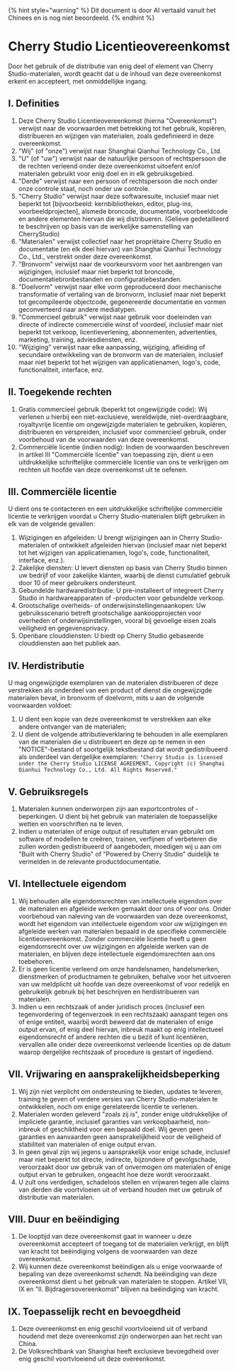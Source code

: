 
{% hint style="warning" %}
Dit document is door AI vertaald vanuit het Chinees en is nog niet beoordeeld.
{% endhint %}

# Cherry Studio Licentieovereenkomst

Door het gebruik of de distributie van enig deel of element van Cherry Studio-materialen, wordt geacht dat u de inhoud van deze overeenkomst erkent en accepteert, met onmiddellijke ingang.

## I. Definities

1. Deze Cherry Studio Licentieovereenkomst (hierna "Overeenkomst") verwijst naar de voorwaarden met betrekking tot het gebruik, kopiëren, distribueren en wijzigen van materialen, zoals gedefinieerd in deze overeenkomst.
2. "Wij" (of "onze") verwijst naar Shanghai Qianhui Technology Co., Ltd.
3. "U" (of "uw") verwijst naar de natuurlijke persoon of rechtspersoon die de rechten verleend onder deze overeenkomst uitoefent en/of materialen gebruikt voor enig doel en in elk gebruiksgebied.
4. "Derde" verwijst naar een persoon of rechtspersoon die noch onder onze controle staat, noch onder uw controle.
5. "Cherry Studio" verwijst naar deze softwaresuite, inclusief maar niet beperkt tot [bijvoorbeeld: kernbibliotheken, editor, plug-ins, voorbeeldprojecten], alsmede broncode, documentatie, voorbeeldcode en andere elementen hiervan die wij distribueren. (Gelieve gedetailleerd te beschrijven op basis van de werkelijke samenstelling van CherryStudio)
6. "Materialen" verwijst collectief naar het propriëtaire Cherry Studio en documentatie (en elk deel hiervan) van Shanghai Qianhui Technology Co., Ltd., verstrekt onder deze overeenkomst.
7. "Bronvorm" verwijst naar de voorkeursvorm voor het aanbrengen van wijzigingen, inclusief maar niet beperkt tot broncode, documentatiebronbestanden en configuratiebestanden.
8. "Doelvorm" verwijst naar elke vorm geproduceerd door mechanische transformatie of vertaling van de bronvorm, inclusief maar niet beperkt tot gecompileerde objectcode, gegenereerde documentatie en vormen geconverteerd naar andere mediatypen.
9. "Commercieel gebruik" verwijst naar gebruik voor doeleinden van directe of indirecte commerciële winst of voordeel, inclusief maar niet beperkt tot verkoop, licentieverlening, abonnementen, advertenties, marketing, training, adviesdiensten, enz.
10. "Wijziging" verwijst naar elke aanpassing, wijziging, afleiding of secundaire ontwikkeling van de bronvorm van de materialen, inclusief maar niet beperkt tot het wijzigen van applicatienamen, logo's, code, functionaliteit, interface, enz.

## II. Toegekende rechten

1. Gratis commercieel gebruik (beperkt tot ongewijzigde code): Wij verlenen u hierbij een niet-exclusieve, wereldwijde, niet-overdraagbare, royaltyvrije licentie om ongewijzigde materialen te gebruiken, kopiëren, distribueren en verspreiden, inclusief voor commercieel gebruik, onder voorbehoud van de voorwaarden van deze overeenkomst.
2. Commerciële licentie (indien nodig): Indien de voorwaarden beschreven in artikel III "Commerciële licentie" van toepassing zijn, dient u een uitdrukkelijke schriftelijke commerciële licentie van ons te verkrijgen om rechten uit hoofde van deze overeenkomst uit te oefenen.

## III. Commerciële licentie

U dient ons te contacteren en een uitdrukkelijke schriftelijke commerciële licentie te verkrijgen voordat u Cherry Studio-materialen blijft gebruiken in elk van de volgende gevallen:

1. Wijzigingen en afgeleiden: U brengt wijzigingen aan in Cherry Studio-materialen of ontwikkelt afgeleiden hiervan (inclusief maar niet beperkt tot het wijzigen van applicatienamen, logo's, code, functionaliteit, interface, enz.).
2. Zakelijke diensten: U levert diensten op basis van Cherry Studio binnen uw bedrijf of voor zakelijke klanten, waarbij de dienst cumulatief gebruik door 10 of meer gebruikers ondersteunt.
3. Gebundelde hardwaredistributie: U pre-installeert of integreert Cherry Studio in hardwareapparaten of -producten voor gebundelde verkoop.
4. Grootschalige overheids- of onderwijsinstellingenaankopen: Uw gebruiksscenario betreft grootschalige aankoopprojecten voor overheden of onderwijsinstellingen, vooral bij gevoelige eisen zoals veiligheid en gegevensprivacy.
5. Openbare clouddiensten: U biedt op Cherry Studio gebaseerde clouddiensten aan het publiek aan.

## IV. Herdistributie

U mag ongewijzigde exemplaren van de materialen distribueren of deze verstrekken als onderdeel van een product of dienst die ongewijzigde materialen bevat, in bronvorm of doelvorm, mits u aan de volgende voorwaarden voldoet:

1. U dient een kopie van deze overeenkomst te verstrekken aan elke andere ontvanger van de materialen;
2. U dient de volgende attributieverklaring te behouden in alle exemplaren van de materialen die u distribueert en deze op te nemen in een "NOTICE"-bestand of soortgelijk tekstbestand dat wordt gedistribueerd als onderdeel van dergelijke exemplaren: `"Cherry Studio is licensed under the Cherry Studio LICENSE AGREEMENT, Copyright (c) Shanghai Qianhui Technology Co., Ltd. All Rights Reserved."`

## V. Gebruiksregels

1. Materialen kunnen onderworpen zijn aan exportcontroles of -beperkingen. U dient bij het gebruik van materialen de toepasselijke wetten en voorschriften na te leven.
2. Indien u materialen of enige output of resultaten ervan gebruikt om software of modellen te creëren, trainen, verfijnen of verbeteren die zullen worden gedistribueerd of aangeboden, moedigen wij u aan om "Built with Cherry Studio" of "Powered by Cherry Studio" duidelijk te vermelden in de relevante productdocumentatie.

## VI. Intellectuele eigendom

1. Wij behouden alle eigendomsrechten van intellectuele eigendom over de materialen en afgeleide werken gemaakt door ons of voor ons. Onder voorbehoud van naleving van de voorwaarden van deze overeenkomst, wordt het eigendom van intellectuele eigendom voor uw wijzigingen en afgeleide werken van materialen bepaald in de specifieke commerciële licentieovereenkomst. Zonder commerciële licentie heeft u geen eigendomsrecht over uw wijzigingen en afgeleide werken van de materialen, en blijven deze intellectuele eigendomsrechten aan ons toebehoren.
2. Er is geen licentie verleend om onze handelsnamen, handelsmerken, dienstmerken of productnamen te gebruiken, behalve voor het uitvoeren van uw meldplicht uit hoofde van deze overeenkomst of voor redelijk en gebruikelijk gebruik bij het beschrijven en herdistribueren van materialen.
3. Indien u een rechtszaak of ander juridisch proces (inclusief een tegenvordering of tegenverzoek in een rechtszaak) aanspant tegen ons of enige entiteit, waarbij wordt beweerd dat de materialen of enige output ervan, of enig deel hiervan, inbreuk maakt op enig intellectueel eigendomsrecht of andere rechten die u bezit of kunt licentiëren, vervallen alle onder deze overeenkomst verleende licenties op de datum waarop dergelijke rechtszaak of procedure is gestart of ingediend.

## VII. Vrijwaring en aansprakelijkheidsbeperking

1. Wij zijn niet verplicht om ondersteuning te bieden, updates te leveren, training te geven of verdere versies van Cherry Studio-materialen te ontwikkelen, noch om enige gerelateerde licentie te verlenen.
2. Materialen worden geleverd "zoals zij is", zonder enige uitdrukkelijke of impliciete garantie, inclusief garanties van verkoopbaarheid, non-inbreuk of geschiktheid voor een bepaald doel. Wij geven geen garanties en aanvaarden geen aansprakelijkheid voor de veiligheid of stabiliteit van materialen of enige output ervan.
3. In geen geval zijn wij jegens u aansprakelijk voor enige schade, inclusief maar niet beperkt tot directe, indirecte, bijzondere of gevolgschade, veroorzaakt door uw gebruik van of onvermogen om materialen of enige output ervan te gebruiken, ongeacht hoe deze wordt veroorzaakt.
4. U zult ons verdedigen, schadeloos stellen en vrijwaren tegen alle claims van derden die voortvloeien uit of verband houden met uw gebruik of distributie van materialen.

## VIII. Duur en beëindiging

1. De looptijd van deze overeenkomst gaat in wanneer u deze overeenkomst accepteert of toegang tot de materialen verkrijgt, en blijft van kracht tot beëindiging volgens de voorwaarden van deze overeenkomst.
2. Wij kunnen deze overeenkomst beëindigen als u enige voorwaarde of bepaling van deze overeenkomst schendt. Na beëindiging van deze overeenkomst dient u het gebruik van materialen te stoppen. Artikel VII, IX en "II. Bijdragersovereenkomst" blijven na beëindiging van kracht.

## IX. Toepasselijk recht en bevoegdheid

1. Deze overeenkomst en enig geschil voortvloeiend uit of verband houdend met deze overeenkomst zijn onderworpen aan het recht van China.
2. De Volksrechtbank van Shanghai heeft exclusieve bevoegdheid over enig geschil voortvloeiend uit deze overeenkomst.